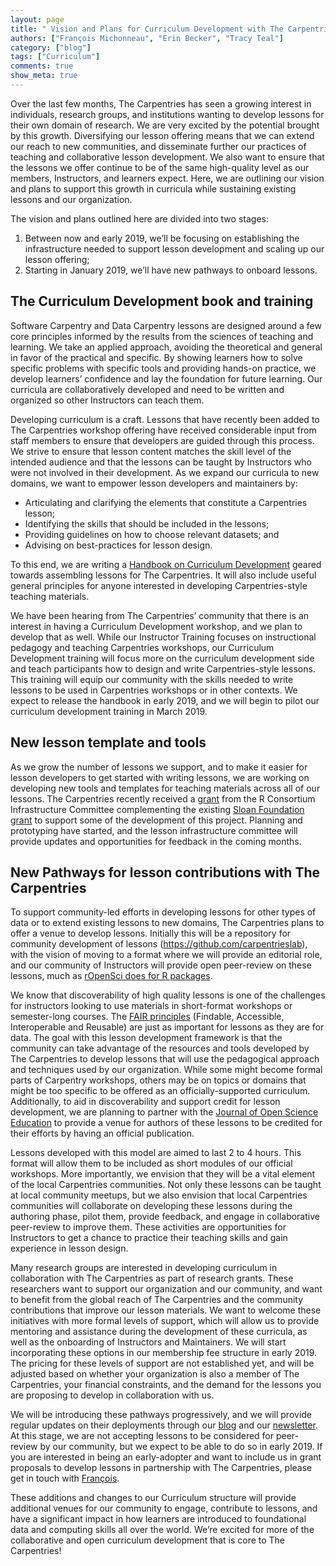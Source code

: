 ```yaml
---
layout: page
title: " Vision and Plans for Curriculum Development with The Carpentries"
authors: ["François Michonneau", "Erin Becker", "Tracy Teal"]
category: ["blog"]
tags: ["Curriculum"]
comments: true
show_meta: true
---
```



Over the last few months, The Carpentries has seen a growing interest in individuals, research groups, and institutions wanting to develop lessons for their own domain of research. We are very excited by the potential brought by this growth. Diversifying our lesson offering means that we can extend our reach to new communities, and disseminate further our practices of teaching and collaborative lesson development. We also want to ensure that the lessons we offer continue to be of the same high-quality level as our members, Instructors, and learners expect. Here, we are outlining our vision and plans to support this growth in curricula while sustaining existing lessons and our organization.

The vision and plans outlined here are divided into two stages:

1. Between now and early 2019, we’ll be focusing on establishing the
   infrastructure needed to support lesson development and scaling up our lesson
   offering;
2. Starting in January 2019, we’ll have new pathways to onboard lessons.

## The Curriculum Development book and training

Software Carpentry and Data Carpentry lessons are designed around a few core principles informed by the results from the sciences of teaching and learning. We take an applied approach, avoiding the theoretical and general in favor of the practical and specific. By showing learners how to solve specific problems with specific tools and providing hands-on practice, we develop learners’ confidence and lay the foundation for future learning. Our curricula are collaboratively developed and need to be written and organized so other Instructors can teach them.

Developing curriculum is a craft. Lessons that have recently been added to The Carpentries workshop offering have received considerable input from staff members to ensure that developers are guided through this process. We strive to ensure that lesson content matches the skill level of the intended audience and that the lessons can be taught by Instructors who were not involved in their development. As we expand our curricula to new domains, we want to empower lesson developers and maintainers by:

- Articulating and clarifying the elements that constitute a Carpentries lesson;
- Identifying the skills that should be included in the lessons;
- Providing guidelines on how to choose relevant datasets; and
- Advising on best-practices for lesson design.

To this end, we are writing a [Handbook on Curriculum Development](https://carpentries.github.io/curriculum-development) geared towards assembling lessons for The Carpentries. It will also include useful general principles for anyone interested in developing Carpentries-style teaching materials.

We have been hearing from The Carpentries’ community that there is an interest in having a Curriculum Development workshop, and we plan to develop that as well. While our Instructor Training focuses on instructional pedagogy and teaching Carpentries workshops, our Curriculum Development training will focus more on the curriculum development side and teach participants how to design and write Carpentries-style lessons. This training will equip our community with the skills needed to write lessons to be used in Carpentries workshops or in other contexts. We expect to release the handbook in early 2019, and we will begin to pilot our curriculum development training in March 2019.


## New lesson template and tools

As we grow the number of lessons we support, and to make it easier for lesson developers to get started with writing lessons, we are working on developing new tools and templates for teaching materials across all of our lessons. The Carpentries recently received a [grant](https://github.com/carpentries/2018-r-consortium-lessondown-proposal/releases/download/v1.20180401/proposal.pdf) from the R Consortium Infrastructure Committee complementing the existing [Sloan Foundation grant](https://datacarpentry.org/blog/2018/02/curriculum-dev-scaling) to support some of the development of this project. Planning and prototyping have started, and the lesson infrastructure committee will provide updates and opportunities for feedback in the coming months. 


## New Pathways for lesson contributions with The Carpentries

To support community-led efforts in developing lessons for other types of data or to extend existing lessons to new domains, The Carpentries plans to offer a venue to develop lessons. Initially this will be a repository for community development of lessons (https://github.com/carpentrieslab), with the vision of moving to a format where we will provide an editorial role, and our community of Instructors will provide open peer-review on these lessons, much as [rOpenSci does for R packages](http://github.com/ropensci/onboarding/). 

We know that discoverability of high quality lessons is one of the challenges for instructors looking to use materials in short-format workshops or semester-long courses. The [FAIR principles](https://www.force11.org/group/fairgroup/fairprinciples) (Findable, Accessible, Interoperable and Reusable) are just as important for lessons as they are for data. The goal with this lesson development framework is that the community can take advantage of the resources and tools developed by The Carpentries to develop lessons that will use the pedagogical approach and techniques used by our organization. While some might become formal parts of Carpentry workshops, others may be on topics or domains that might be too specific to be offered as an officially-supported curriculum. Additionally, to aid in discoverability and support credit for lesson development, we are planning to partner with the [Journal of Open Science Education](http://jose.theoj.org/) to provide a venue for authors of these lessons to be credited for their efforts by having an official publication. 

Lessons developed with this model are aimed to last 2 to 4 hours. This format will allow them to be included as short modules of our official workshops. More importantly, we envision that they will be a vital element of the local Carpentries communities. Not only these lessons can be taught at local community meetups, but we also envision that local Carpentries communities will collaborate on developing these lessons during the authoring phase, pilot them, provide feedback, and engage in collaborative peer-review to improve them. These activities are opportunities for Instructors to get a chance to practice their teaching skills and gain experience in lesson design.

Many research groups are interested in developing curriculum in collaboration with The Carpentries as part of research grants. These researchers want to support our organization and our community, and want to benefit from the global reach of The Carpentries and the community contributions that improve our lesson materials. We want to welcome these initiatives with more formal levels of support, which will allow us to provide mentoring and assistance during the development of these curricula, as well as the onboarding of Instructors and Maintainers. We will start incorporating these options in our membership fee structure in early 2019. The pricing for these levels of support are not established yet, and will be adjusted based on whether your organization is also a member of The Carpentries, your financial constraints, and the demand for the lessons you are proposing to develop in collaboration with us.

We will be introducing these pathways progressively, and we will provide regular updates on their deployments through our [blog](https://carpentries.org/blog/) and our [newsletter](https://carpentries.org/newsletter/). At this stage, we are not accepting lessons to be considered for peer-review by our community, but we expect to be able to do so in early 2019. If you are interested in being an early-adopter and want to include us in grant proposals to develop lessons in partnership with The Carpentries, please get in touch with [François](mailto:francois@carpentries.org). 

These additions and changes to our Curriculum structure will provide additional venues for our community to engage, contribute to  lessons, and have a significant impact in how learners are introduced to foundational data and computing skills all over the world. We’re excited for more of the collaborative and open curriculum development that is core to The Carpentries!
